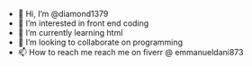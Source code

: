 - 👋 Hi, I’m @diamond1379
- 👀 I’m interested in front end coding
- 🌱 I’m currently learning html
- 💞️ I’m looking to collaborate on programming
- 📫 How to reach me reach me on fiverr @ emmanueldani873

<!---
diamond1379/diamond1379 is a ✨ special ✨ repository because its `README.md` (this file) appears on your GitHub profile.
You can click the Preview link to take a look at your changes.
--->
